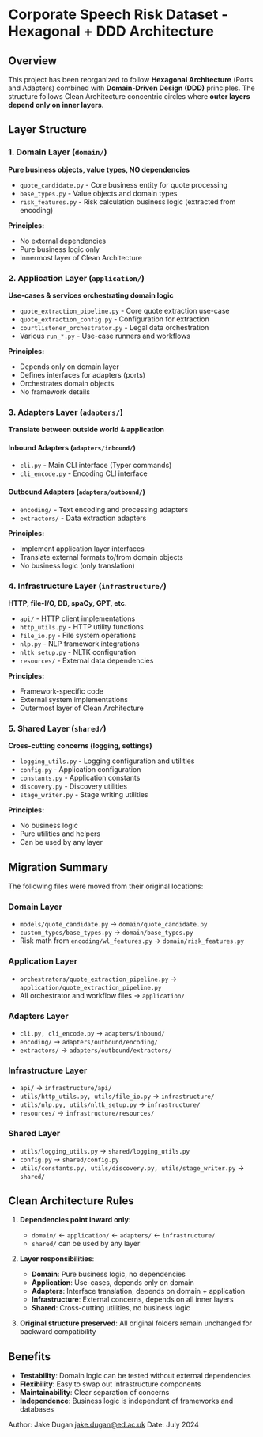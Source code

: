 # Corporate Speech Risk Dataset - Hexagonal + DDD Architecture

## Overview

This project has been reorganized to follow **Hexagonal Architecture** (Ports and Adapters) combined with **Domain-Driven Design (DDD)** principles. The structure follows Clean Architecture concentric circles where **outer layers depend only on inner layers**.

## Layer Structure

### 1. Domain Layer (`domain/`)
**Pure business objects, value types, NO dependencies**
- `quote_candidate.py` - Core business entity for quote processing
- `base_types.py` - Value objects and domain types
- `risk_features.py` - Risk calculation business logic (extracted from encoding)

**Principles:**
- No external dependencies
- Pure business logic only
- Innermost layer of Clean Architecture

### 2. Application Layer (`application/`)
**Use-cases & services orchestrating domain logic**
- `quote_extraction_pipeline.py` - Core quote extraction use-case
- `quote_extraction_config.py` - Configuration for extraction
- `courtlistener_orchestrator.py` - Legal data orchestration
- Various `run_*.py` - Use-case runners and workflows

**Principles:**
- Depends only on domain layer
- Defines interfaces for adapters (ports)
- Orchestrates domain objects
- No framework details

### 3. Adapters Layer (`adapters/`)
**Translate between outside world & application**

#### Inbound Adapters (`adapters/inbound/`)
- `cli.py` - Main CLI interface (Typer commands)
- `cli_encode.py` - Encoding CLI interface

#### Outbound Adapters (`adapters/outbound/`)
- `encoding/` - Text encoding and processing adapters
- `extractors/` - Data extraction adapters

**Principles:**
- Implement application layer interfaces
- Translate external formats to/from domain objects
- No business logic (only translation)

### 4. Infrastructure Layer (`infrastructure/`)
**HTTP, file-I/O, DB, spaCy, GPT, etc.**
- `api/` - HTTP client implementations
- `http_utils.py` - HTTP utility functions
- `file_io.py` - File system operations
- `nlp.py` - NLP framework integrations
- `nltk_setup.py` - NLTK configuration
- `resources/` - External data dependencies

**Principles:**
- Framework-specific code
- External system implementations
- Outermost layer of Clean Architecture

### 5. Shared Layer (`shared/`)
**Cross-cutting concerns (logging, settings)**
- `logging_utils.py` - Logging configuration and utilities
- `config.py` - Application configuration
- `constants.py` - Application constants
- `discovery.py` - Discovery utilities
- `stage_writer.py` - Stage writing utilities

**Principles:**
- No business logic
- Pure utilities and helpers
- Can be used by any layer

## Migration Summary

The following files were moved from their original locations:

### Domain Layer
- `models/quote_candidate.py` → `domain/quote_candidate.py`
- `custom_types/base_types.py` → `domain/base_types.py`
- Risk math from `encoding/wl_features.py` → `domain/risk_features.py`

### Application Layer
- `orchestrators/quote_extraction_pipeline.py` → `application/quote_extraction_pipeline.py`
- All orchestrator and workflow files → `application/`

### Adapters Layer
- `cli.py, cli_encode.py` → `adapters/inbound/`
- `encoding/` → `adapters/outbound/encoding/`
- `extractors/` → `adapters/outbound/extractors/`

### Infrastructure Layer
- `api/` → `infrastructure/api/`
- `utils/http_utils.py, utils/file_io.py` → `infrastructure/`
- `utils/nlp.py, utils/nltk_setup.py` → `infrastructure/`
- `resources/` → `infrastructure/resources/`

### Shared Layer
- `utils/logging_utils.py` → `shared/logging_utils.py`
- `config.py` → `shared/config.py`
- `utils/constants.py, utils/discovery.py, utils/stage_writer.py` → `shared/`

## Clean Architecture Rules

1. **Dependencies point inward only**:
   - `domain/` ← `application/` ← `adapters/` ← `infrastructure/`
   - `shared/` can be used by any layer

2. **Layer responsibilities**:
   - **Domain**: Pure business logic, no dependencies
   - **Application**: Use-cases, depends only on domain
   - **Adapters**: Interface translation, depends on domain + application
   - **Infrastructure**: External concerns, depends on all inner layers
   - **Shared**: Cross-cutting utilities, no business logic

3. **Original structure preserved**: All original folders remain unchanged for backward compatibility

## Benefits

- **Testability**: Domain logic can be tested without external dependencies
- **Flexibility**: Easy to swap out infrastructure components
- **Maintainability**: Clear separation of concerns
- **Independence**: Business logic is independent of frameworks and databases

Author: Jake Dugan <jake.dugan@ed.ac.uk>
Date: July 2024
